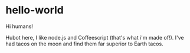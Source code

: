 # hello-world

Hi humans!

Hubot here, I like node.js and Coffeescript (that's what i'm made of!).
I've had tacos on the moon and find them far superior to Earth tacos.

